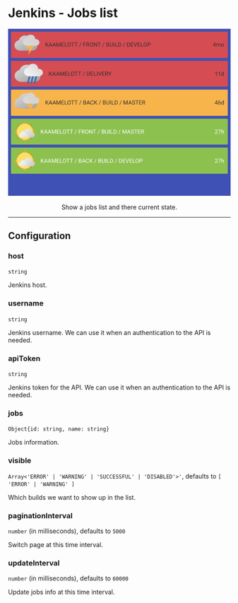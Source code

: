 # Jenkins - Jobs list

<p align="center">
  <img alt="Jenkins - Jobs list" src="/plugins/visual-management-plugin-jenkins/assets/jobs-list.png" />
</p>

<p align="center">Show a jobs list and there current state.</p>

---

## Configuration

### host

`string`

Jenkins host.

### username

`string`

Jenkins username. We can use it when an authentication to the API is needed.

### apiToken

`string`

Jenkins token for the API. We can use it when an authentication to the API is needed.

### jobs
        
`Object{id: string, name: string}`

Jobs information.

### visible

`Array<'ERROR' | 'WARNING' | 'SUCCESSFUL' | 'DISABLED'>'`, defaults to `[ 'ERROR' | 'WARNING' ]`

Which builds we want to show up in the list.

### paginationInterval

`number` (in milliseconds), defaults to `5000`

Switch page at this time interval.

### updateInterval

`number` (in milliseconds), defaults to `60000`

Update jobs info at this time interval.
